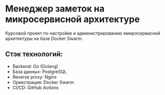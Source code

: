 # Менеджер заметок на микросервисной архитектуре

Курсовой проект по настройке и администрированию микросервисной архитектуры на базе Docker Swarm.

## Стэк технологий:
*   Backend: Go (Golang)
*   База данных: PostgreSQL
*   Reverse proxy: Nginx
*   Оркестрация: Docker Swarm
*   CI/CD: GitHub Actions
